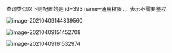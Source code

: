  查询类似以下则配置的是   id=393 name=通用权限，，表示不需要鉴权

![image-20210409144839560](https://zhanghx.oss-cn-beijing.aliyuncs.com/typora300carimage-20210409144839560.png)

![image-20210409151452708](https://zhanghx.oss-cn-beijing.aliyuncs.com/typora300carimage-20210409151452708.png)

![image-20210409161532974](https://zhanghx.oss-cn-beijing.aliyuncs.com/typora300carimage-20210409161532974.png)